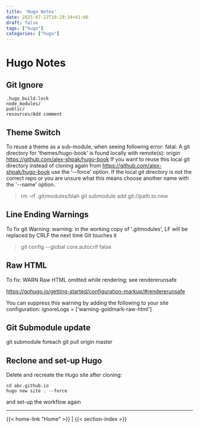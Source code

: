 ```yaml
---
title: 'Hugo Notes'
date: 2025-07-22T19:29:34+01:00
draft: false
tags: ["hugo"]
categories: ["hugo"]
---
```


# Hugo Notes

## Git Ignore

```
.hugo_build.lock
node_modules/
public/
resources/Add comment
```

## Theme Switch
To reuse a theme as a sub-module, when seeing following error:
fatal: A git directory for 'themes/hugo-book' is found locally with remote(s):
  origin        https://github.com/alex-shpak/hugo-book
If you want to reuse this local git directory instead of cloning again from
  https://github.com/alex-shpak/hugo-book
use the '--force' option. If the local git directory is not the correct repo
or you are unsure what this means choose another name with the '--name' option.

> rm -rf .git/modules/blah
> git submodule add git://path.to.new

## Line Ending Warnings
To fix git Warning:
warning: in the working copy of '.gitmodules', LF will be replaced by CRLF the next time Git touches it

> git config --global core.autocrlf false

## Raw HTML

To fix: WARN  Raw HTML omitted while rendering; see rendererunsafe 

https://gohugo.io/getting-started/configuration-markup/#rendererunsafe

You can suppress this warning by adding the following to your site configuration:
ignoreLogs = ['warning-goldmark-raw-html']

## Git Submodule update

git submodule foreach git pull origin master

## Reclone and set-up Hugo

Delete and recreate the Hugo site after cloning:

```git clone https://github.com/xxx/abc.github.io
cd abc.github.io
hugo new site . --force
```

and set-up the workflow again

---
{{< home-link "Home" >}} | {{< section-index >}}